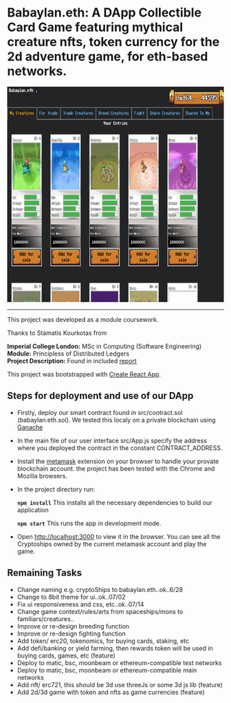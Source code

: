 # Babaylan.eth: A DApp Collectible Card Game featuring mythical creature nfts, token currency for the 2d adventure game, for eth-based networks.

<!-- <img src="./screenshots/fighting_tab.png" alt="" width="1000em" height="500em">
 -->
 <img src="./screenshots/babaylan.eth.ss2.png" alt="" width="1000em" height="500em">

***

This project was developed as a module coursework.

Thanks to Stamatis Kourkotas from

**Imperial College London:** MSc in Computing (Software Engineering)<br />
**Module:** Principless of Distributed Ledgers<br />
**Project Description:** Found in included [report](./report.pdf)<br />

This project was bootstrapped with [Create React App](https://github.com/facebook/create-react-app).

## Steps for deployment and use of our DApp

- Firstly, deploy our smart contract found in src/contract.sol (babaylan.eth.sol). We tested this localy on a private blockchain using [Ganache](https://www.trufflesuite.com/ganache)
- In the main file of our user interface src/App.js specify the address where you deployed the contract in the constant CONTRACT_ADDRESS.
- Install the [metamask](https://metamask.io/) extension on your browser to handle your provate blockchain account. the project has been tested with the Chrome and Mozilla browsers.
- In the project directory run:

    **`npm install`** This installs all the necessary dependencies to build our application
    
    **`npm start`** This runs the app in development mode.<br />

- Open [http://localhost:3000](http://localhost:3000) to view it in the browser. You can see all the Cryptoships owned by the current metamask account and play the game.

## Remaining Tasks

- Change naming e.g. cryptoShips to babaylan.eth..ok..6/28
- Change to 8bit theme for ui..ok..07/02
- Fix ui responsiveness and css, etc..ok..07/14
- Change game context/rules/arts from spaceships/mons to familiars/creatures..
- Improve or re-design breeding function
- Improve or re-design fighting function
- Add token/ erc20, tokenomics, for buying cards, staking, etc
- Add defi/banking or yield farming, then rewards token will be used in buying cards, games, etc (feature)
- Deploy to matic, bsc, moonbeam or ethereum-compatible test networks
- Deploy to matic, bsc, moonbeam or ethereum-compatible main networks
- Add nft/ erc721, this should be 3d use threeJs or some 3d js lib (feature)
- Add 2d/3d game with token and nfts as game currencies (feature)


